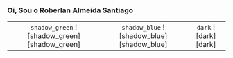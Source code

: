 ### Oi, Sou o Roberlan Almeida Santiago

| | | |
| :--: | :--: | :--: |
| `shadow_green` ![shadow_green][shadow_green] | `shadow_blue` ![shadow_blue][shadow_blue] | `dark` ![dark][dark] |


[add-theme]: https://github.com/anuraghazra/github-readme-stats/edit/master/themes/index.js
